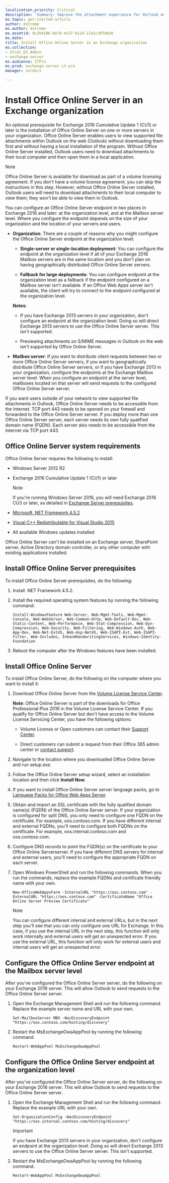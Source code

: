 ```yaml
---
localization_priority: Critical
description: 'Summary: Improve the attachment experience for Outlook on the web (formerly known as Outlook Web App) users by installing Office Online Server.'
ms.topic: get-started-article
author: dstrome
ms.author: dstrome
ms.assetid: 9c2b4186-be7d-4c57-b119-17a1c36fd6a0
ms.date:
title: Install Office Online Server in an Exchange organization
ms.collection:
- Strat_EX_Admin
- exchange-server
ms.audience: ITPro
ms.prod: exchange-server-it-pro
manager: serdars

---
```


# Install Office Online Server in an Exchange organization

An optional prerequisite for Exchange 2016 Cumulative Update 1 (CU1) or later is the installation of Office Online Server on one or more servers in your organization. Office Online Server enables users to view supported file attachments within Outlook on the web (Outlook) without downloading them first and without having a local installation of the program. Without Office Online Server installed, Outlook users need to download attachments to their local computer and then open them in a local application.

> [!NOTE]
> Office Online Server is available for download as part of a volume licensing agreement. If you don't have a volume license agreement, you can skip the instructions in this step. However, without Office Online Server installed, Outlook users will need to download attachments to their local computer to view them; they won't be able to view them in Outlook.

You can configure an Office Online Server endpoint in two places in Exchange 2016 and later: at the organization level, and at the Mailbox server level. Where you configure the endpoint depends on the size of your organization and the location of your servers and users.

- **Organization**: There are a couple of reasons why you might configure the Office Online Server endpoint at the organization level:

   - **Single-server or single-location deployment**: You can configure the endpoint at the organization level if all of your Exchange 2016 Mailbox servers are in the same location and you don't plan on having geographically distributed Office Online Server servers.

   - **Fallback for large deployments**: You can configure endpoint at the organization level as a fallback if the endpoint configured on a Mailbox server isn't available. If an Office Web Apps server isn't available, the client will try to connect to the endpoint configured at the organization level.

   **Notes**:

     - If you have Exchange 2013 servers in your organization, don't configure an endpoint at the organization level. Doing so will direct Exchange 2013 servers to use the Office Online Server server. This isn't supported.

     - Previewing attachments on S/MIME messages in Outlook on the web isn't supported by Office Online Server.

- **Mailbox server**: If you want to distribute client requests between two or more Office Online Server servers, if you want to geographically distribute Office Online Server servers, or if you have Exchange 2013 in your organization, configure the endpoints at the Exchange Mailbox server level. When you configure an endpoint at the server level, mailboxes located on that server will send requests to the configured Office Online Server server.

If you want users outside of your network to view supported file attachments in Outlook, Office Online Server needs to be accessible from the Internet. TCP port 443 needs to be opened on your firewall and forwarded to the Office Online Server server. If you deploy more than one Office Online Server server, each server needs its own fully qualified domain name (FQDN). Each server also needs to be accessible from the Internet via TCP port 443.

## Office Online Server system requirements

Office Online Server requires the following to install:

- Windows Server 2012 R2

- Exchange 2016 Cumulative Update 1 (CU1) or later

   > [!NOTE]
   > If you're running Windows Server 2016, you will need Exchange 2016 CU3 or later, as detailed in [Exchange Server prerequisites](prerequisites.md).

- [Microsoft .NET Framework 4.5.2](https://go.microsoft.com/fwlink/p/?linkId=616890)

- [Visual C++ Redistributable for Visual Studio 2015](https://go.microsoft.com/fwlink/p/?linkId=616889)

- All available Windows updates installed

Office Online Server can't be installed on an Exchange server, SharePoint server, Active Directory domain controller, or any other computer with existing applications installed.

## Install Office Online Server prerequisites

To install Office Online Server prerequisites, do the following:

1. Install .NET Framework 4.5.2.

2. Install the required operating system features by running the following command:

   ```
   Install-WindowsFeature Web-Server, Web-Mgmt-Tools, Web-Mgmt-Console, Web-WebServer, Web-Common-Http, Web-Default-Doc, Web-Static-Content, Web-Performance, Web-Stat-Compression, Web-Dyn-Compression, Web-Security, Web-Filtering, Web-Windows-Auth, Web-App-Dev, Web-Net-Ext45, Web-Asp-Net45, Web-ISAPI-Ext, Web-ISAPI-Filter, Web-Includes, InkandHandwritingServices, Windows-Identity-Foundation
   ```

3. Reboot the computer after the Windows features have been installed.

## Install Office Online Server

To install Office Online Server, do the following on the computer where you want to install it:

1. Download Office Online Server from the [Volume License Service Center](https://go.microsoft.com/fwlink/p/?linkId=195442).

   **Note**: Office Online Server is part of the downloads for Office Professional Plus 2016 in the Volume License Service Center. If you qualify for Office Online Server but don't have access to the Volume License Servicing Center, you have the following options:

   - Volume License or Open customers can contact their [Support Center](https://www.microsoft.com/Licensing/servicecenter/Help/Contact.aspx).

   - Direct customers can submit a request from their Office 365 admin center or [contact support](https://support.office.com/article/32a17ca7-6fa0-4870-8a8d-e25ba4ccfd4b).

2. Navigate to the location where you downloaded Office Online Server and run setup.exe.

3. Follow the Office Online Server setup wizard, select an installation location and then click **Install Now**.

4. If you want to install Office Online Server server language packs, go to [Language Packs for Office Web Apps Server](https://go.microsoft.com/fwlink/p/?LinkId=798136).

5. Obtain and import an SSL certificate with the fully qualified domain name(s) (FQDN) of the Office Online Server server. If your organization is configured for split DNS, you only need to configure one FQDN on the certificate. For example, oos.contoso.com. If you have different internal and external FQDNs, you'll need to configure both FQDNs on the certificate. For example, oos.internal.contoso.com and oos.contoso.com.

6. Configure DNS records to point the FQDN(s) on the certificate to your Office Online Serverserver. If you have different DNS servers for internal and external users, you'll need to configure the appropriate FQDN on each server.

7. Open Windows PowerShell and run the following commands. When you run the commands, replace the example FQDNs and certificate friendly name with your own.

   ```
   New-OfficeWebAppsFarm -InternalURL "https://oos.contoso.com" -ExternalURL "https://oos.contoso.com" -CertificateName "Office Online Server Preview Certificate"`
   ```

    > [!NOTE]
    > You can configure different internal and external URLs, but in the next step you'll see that you can only configure one URL for Exchange. In this case, if you use the internal URL in the next step, this function will only work internally and external users will get an unexpected error. If you use the external URL, this function will only work for external users and internal users will get an unexpected error.

## Configure the Office Online Server endpoint at the Mailbox server level

After you've configured the Office Online Server server, do the following on your Exchange 2016 server. This will allow Outlook to send requests to the Office Online Server server.

1. Open the Exchange Management Shell and run the following command. Replace the example server name and URL with your own.

   ```
   Set-MailboxServer MBX -WacDiscoveryEndpoint "https://oos.contoso.com/hosting/discovery"
   ```

2. Restart the MsExchangeOwaAppPool by running the following command.

   ```
   Restart-WebAppPool MsExchangeOwaAppPool
   ```

## Configure the Office Online Server endpoint at the organization level

After you've configured the Office Online Server server, do the following on your Exchange 2016 server. This will allow Outlook to send requests to the Office Online Server server.

1. Open the Exchange Management Shell and run the following command. Replace the example URL with your own.

   ```
   Set-OrganizationConfig -WacDiscoveryEndpoint "https://oos.internal.contoso.com/hosting/discovery"
   ```

   > [!IMPORTANT]
   > If you have Exchange 2013 servers in your organization, don't configure an endpoint at the organization level. Doing so will direct Exchange 2013 servers to use the Office Online Server server. This isn't supported.

2. Restart the MsExchangeOwaAppPool by running the following command.

   ```
   Restart-WebAppPool MsExchangeOwaAppPool
   ```


